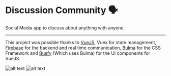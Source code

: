 # Discussion Community 🗣

Social Media app to discuss about anything with anyone.


---

This project was possible thanks to [VueJS][vuejsurl], Vuex for state management, [Firebase][firebaseurl] for the backend and real time communication, [Bulma][bulmaurl] for the CSS Framework and [Buefy][buefyurl] (Which uses Bulma) for the UI components for VueJS.

![alt text][vuelogo]&nbsp;![alt text][firebaselogo]

<!-- Definitions -->

[vuelogo]: https://avatars.githubusercontent.com/u/6128107?s=64 "VueJS"
[firebaselogo]: https://avatars.githubusercontent.com/u/1335026?s=64 "Firebase"
[vuejsurl]: https://vuejs.org/
[bulmaurl]: https://bulma.io/
[buefyurl]: https://buefy.org/
[firebaseurl]: https://firebase.google.com/
